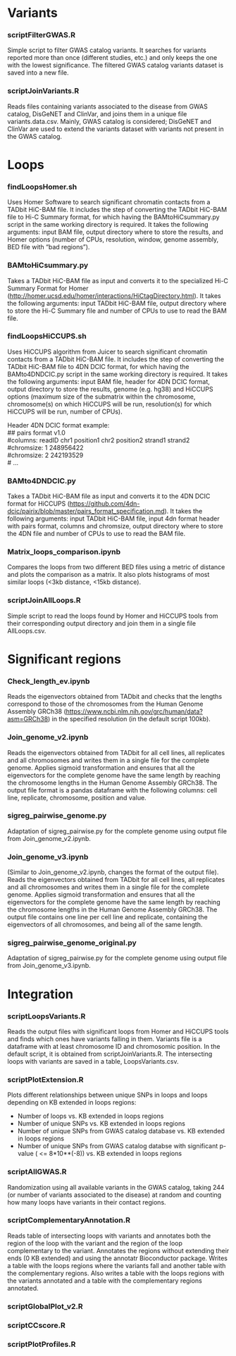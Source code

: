 # Variants

### scriptFilterGWAS.R
Simple script to filter GWAS catalog variants. It searches for variants reported more than once (different studies, etc.) and only keeps the one with the lowest significance. The filtered GWAS catalog variants dataset is saved into a new file.

### scriptJoinVariants.R
Reads files containing variants associated to the disease from GWAS catalog, DisGeNET and ClinVar, and joins them in a unique file variants.data.csv. Mainly, GWAS catalog is considered; DisGeNET and ClinVar are used to extend the variants dataset with variants not present in the GWAS catalog.

# Loops

### findLoopsHomer.sh
Uses Homer Software to search significant chromatin contacts from a TADbit HiC-BAM file. It includes the step of converting the TADbit HiC-BAM file to Hi-C Summary format, for which having the BAMtoHiCsummary.py script in the same working directory is required. It takes the following arguments: input BAM file, output directory where to store the results, and Homer options (number of CPUs, resolution, window, genome assembly, BED file with “bad regions”).

### BAMtoHiCsummary.py
Takes a TADbit HiC-BAM file as input and converts it to the specialized Hi-C Summary Format for Homer (http://homer.ucsd.edu/homer/interactions/HiCtagDirectory.html). It takes the following arguments: input TADbit HiC-BAM file, output directory where to store the Hi-C Summary file and number of CPUs to use to read the BAM file.

### findLoopsHiCCUPS.sh
Uses HiCCUPS algorithm from Juicer to search significant chromatin contacts from a TADbit HiC-BAM file. It includes the step of converting the TADbit HiC-BAM file to 4DN DCIC format, for which having the BAMto4DNDCIC.py script in the same working directory is required. It takes the following arguments: input BAM file, header for 4DN DCIC format, output directory to store the results, genome (e.g. hg38) and HiCCUPS options (maximum size of the submatrix within the chromosome, chromosome(s) on which HiCCUPS will be run, resolution(s) for which HiCCUPS will be run, number of CPUs).

Header 4DN DCIC format example:  
\#\# pairs format v1.0  
\#columns: readID chr1 position1 chr2 position2 strand1 strand2  
\#chromsize: 1 248956422  
\#chromsize: 2 242193529  
\# ...  

### BAMto4DNDCIC.py
Takes a TADbit HiC-BAM file as input and converts it to the 4DN DCIC format for HiCCUPS (https://github.com/4dn-dcic/pairix/blob/master/pairs_format_specification.md). It takes the following arguments: input TADbit HiC-BAM file, input 4dn format header with pairs format, columns and chromsize, output directory where to store the 4DN file and number of CPUs to use to read the BAM file.

### Matrix_loops_comparison.ipynb
Compares the loops from two different BED files using a metric of distance and plots the comparison as a matrix. It also plots histograms of most similar loops (<3kb distance, <15kb distance).

### scriptJoinAllLoops.R
Simple script to read the loops found by Homer and HiCCUPS tools from their corresponding output directory and join them in a single file AllLoops.csv.

# Significant regions

### Check_length_ev.ipynb
Reads the eigenvectors obtained from TADbit and checks that the lengths correspond to those of the chromosomes from the Human Genome Assembly GRCh38 (https://www.ncbi.nlm.nih.gov/grc/human/data?asm=GRCh38) in the specified resolution (in the default script 100kb).

### Join_genome_v2.ipynb
Reads the eigenvectors obtained from TADbit for all cell lines, all replicates and all chromosomes and writes them in a single file for the complete genome. Applies sigmoid transformation and ensures that all the eigenvectors for the complete genome have the same length by reaching the chromosome lengths in the Human Genome Assembly GRCh38. The output file format is a pandas dataframe with the following columns: cell line, replicate, chromosome, position and value.

### sigreg_pairwise_genome.py
Adaptation of sigreg_pairwise.py for the complete genome using output file from Join_genome_v2.ipynb.

### Join_genome_v3.ipynb
(Similar to Join_genome_v2.ipynb, changes the format of the output file).
Reads the eigenvectors obtained from TADbit for all cell lines, all replicates and all chromosomes and writes them in a single file for the complete genome. Applies sigmoid transformation and ensures that all the eigenvectors for the complete genome have the same length by reaching the chromosome lengths in the Human Genome Assembly GRCh38. The output file contains one line per cell line and replicate, containing the eigenvectors of all chromosomes, and being all of the same length.

### sigreg_pairwise_genome_original.py
Adaptation of sigreg_pairwise.py for the complete genome using output file from Join_genome_v3.ipynb.

# Integration

### scriptLoopsVariants.R
Reads the output files with significant loops  from Homer and HiCCUPS tools and finds which ones have variants falling in them. Variants file is a dataframe with at least chromosome ID and chromosomic position. In the default script, it is obtained from scriptJoinVariants.R. The intersecting loops with variants are saved in a table, LoopsVariants.csv.

### scriptPlotExtension.R
Plots different relationships between unique SNPs in loops and loops depending on KB extended in loops regions: 

* Number of loops vs. KB extended in loops regions
* Number of unique SNPs vs. KB extended in loops regions
* Number of unique SNPs from GWAS catalog database vs. KB extended in loops regions
* Number of unique SNPs from GWAS catalog databse with significant p-value ( <= 8*10**(-8)) vs. KB extended in loops regions

### scriptAllGWAS.R
Randomization using all available variants in the GWAS catalog, taking 244 (or number of variants associated to the disease) at random and counting how many loops have variants in their contact regions. 

### scriptComplementaryAnnotation.R
Reads table of intersecting loops with variants and annotates both the region of the loop with the variant and the region of the loop complementary to the variant. Annotates the regions without extending their ends (0 KB extended) and using the annotatr Bioconductor package. Writes a table with the loops regions where the variants fall and another table with the complementary regions. Also writes a table with the loops regions with the variants annotated and a table with the complementary regions annotated.

### scriptGlobalPlot_v2.R

### scriptCCscore.R

### scriptPlotProfiles.R
